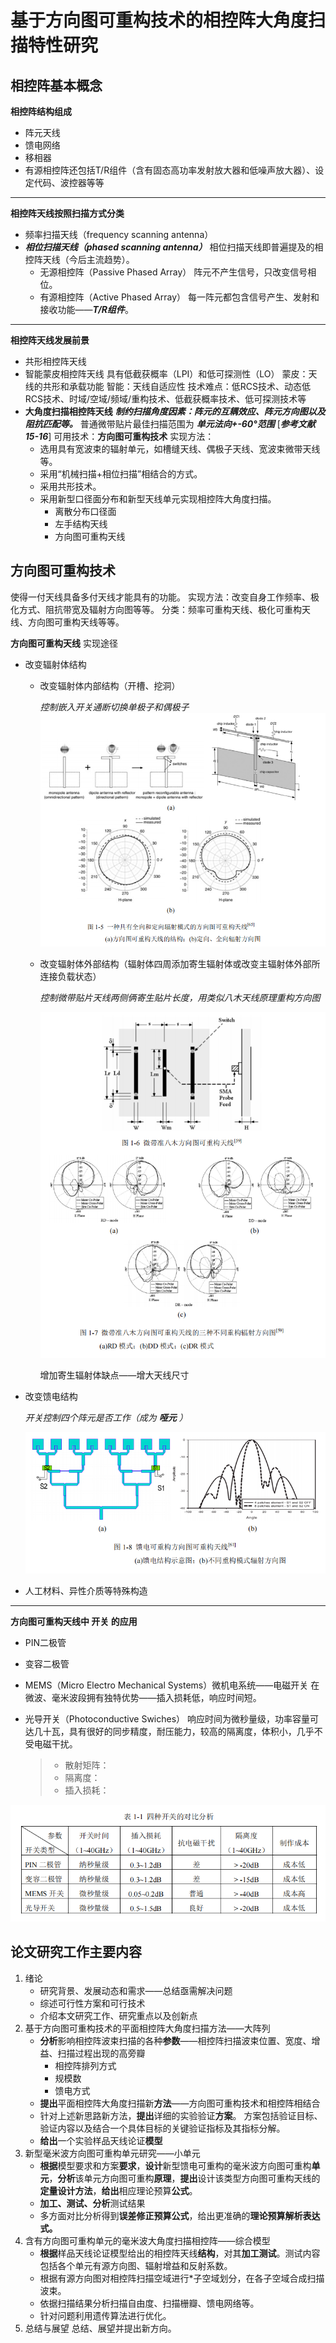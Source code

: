 # 基于方向图可重构技术的相控阵大角度扫描特性研究

## 相控阵基本概念

 **相控阵结构组成**
- 阵元天线
- 馈电网络
- 移相器
- 有源相控阵还包括T/R组件（含有固态高功率发射放大器和低噪声放大器）、设定代码、波控器等等

***

**相控阵天线按照扫描方式分类**
- 频率扫描天线（frequency scanning  antenna）
- ***相位扫描天线（phased scanning antenna）***
	相位扫描天线即普遍提及的相控阵天线（今后主流趋势）。
	- 无源相控阵（Passive Phased Array）
	   阵元不产生信号，只改变信号相位。
	- 有源相控阵（Active Phased Array）
	   每一阵元都包含信号产生、发射和接收功能——***T/R组件***。

***

**相控阵天线发展前景**
- 共形相控阵天线
- 智能蒙皮相控阵天线
	具有低截获概率（LPI）和低可探测性（LO）
	蒙皮：天线的共形和承载功能
	智能：天线自适应性
	技术难点：低RCS技术、动态低RCS技术、时域/空域/频域/重构技术、低截获概率技术、低可探测技术等
- **大角度扫描相控阵天线**
	***制约扫描角度因素：阵元的互耦效应、阵元方向图以及阻抗匹配等。***
	普通微带贴片最佳扫描范围为 ***单元法向+-60°范围***  [***参考文献 15-16***]
    可用技术：**方向图可重构技术**
    实现方法：
    - 选用具有宽波束的辐射单元，如槽缝天线、偶极子天线、宽波束微带天线等。
    - 采用“机械扫描+相位扫描”相结合的方式。
    - 采用共形技术。
    - 采用新型口径面分布和新型天线单元实现相控阵大角度扫描。
	    - 离散分布口径面
	    - 左手结构天线
	    - 方向图可重构天线

## 方向图可重构技术
使得一付天线具备多付天线才能具有的功能。
实现方法：改变自身工作频率、极化方式、阻抗带宽及辐射方向图等等。
分类：频率可重构天线、极化可重构天线、方向图可重构天线等等。

**方向图可重构天线** 实现途径
- 改变辐射体结构
	- 改变辐射体内部结构（开槽、挖洞）

		*控制嵌入开关通断切换单极子和偶极子*	
	![控制嵌入开关通断切换单极子和偶极子](/imgs/2023-09-02/CPqsNTlwk948x1sr.png)

	- 改变辐射体外部结构（辐射体四周添加寄生辐射体或改变主辐射体外部所连接负载状态）
	
		*控制微带贴片天线两侧俩寄生贴片长度，用类似八木天线原理重构方向图*
	
		![改变外部结构](/imgs/2023-09-02/4jdluD3XRd2dCBCm.png)

		增加寄生辐射体缺点——增大天线尺寸

- 改变馈电结构

	*开关控制四个阵元是否工作（成为 ***哑元*** ）*

	![输入图片说明](/imgs/2023-09-02/c0i819anyrrihQdA.png)

- 人工材料、异性介质等特殊构造

***

**方向图可重构天线中 开关 的应用**
-  PIN二极管
- 变容二极管
- MEMS（Micro Electro Mechanical Systems）微机电系统——电磁开关
	在微波、毫米波段拥有独特优势——插入损耗低，响应时间短。
- 光导开关（Photoconductive Swiches）
	响应时间为微秒量级，功率容量可达几十瓦，具有很好的同步精度，耐压能力，较高的隔离度，体积小，几乎不受电磁干扰。
	
	>- 散射矩阵：
	>- 隔离度：
	>- 插入损耗：
	
![四种开关对比](/imgs/2023-09-02/ln1z3vQzMRvLqOM6.png)


## 论文研究工作主要内容
1. 绪论
	- 研究背景、发展动态和需求——总结亟需解决问题
	- 综述可行性方案和可行技术
	- 介绍本文研究工作、研究重点以及创新点
2. 基于方向图可重构技术的平面相控阵大角度扫描方法——大阵列
	- **分析**影响相控阵波束扫描的各种**参数**——相控阵扫描波束位置、宽度、增益、扫描过程出现的高旁瓣
		- 相控阵排列方式
		- 规模数
		- 馈电方式
	- **提出**平面相控阵大角度扫描新**方法**——方向图可重构技术和相控阵相结合
	- 针对上述新思路新方法，**提出**详细的实验验证**方案**。
	   方案包括验证目标、验证内容以及结合一个具体目标的关键验证指标及其指标分解。
	- **给出**一个实验样品天线论证**模型**
3. 新型毫米波方向图可重构单元研究——小单元
	- **根据**模型要求和方案**要求**，**设计**新型馈电可重构的毫米波方向图可重构**单元**，**分析**该单元方向图可重构**原理**，**提出**设计该类型方向图可重构天线的**定量设计方法**，**给出**相应理论预算**公式**。
	- **加工、测试、分析**测试结果
	- 多方面对比分析得到**误差修正预算公式**，给出更准确的**理论预算解析表达式。**
4. 含有方向图可重构单元的毫米波大角度扫描相控阵——综合模型
	- **根据**样品天线论证模型给出的相控阵天线**结构**，对其**加工测试**。测试内容包括各个单元有源方向图、辐射增益和反射系数。
	- 根据有源方向图对相控阵扫描空域进行*子空域划分，在各子空域合成扫描波束。
	- 依据扫描结果分析扫描自由度、扫描栅瓣、馈电网络等。
	- 针对问题利用遗传算法进行优化。
5. 总结与展望
	总结、展望并提出新方向。

<!--stackedit_data:
eyJkaXNjdXNzaW9ucyI6eyI5MmNDNUJvYlZWb2FUUFpvIjp7In
N0YXJ0IjoxNDc5LCJlbmQiOjE0ODEsInRleHQiOiLlvq7np5Ii
fX0sImNvbW1lbnRzIjp7IlNaeFlEa2lMWXdhMnBtR0EiOnsiZG
lzY3Vzc2lvbklkIjoiOTJjQzVCb2JWVm9hVFBabyIsInN1YiI6
ImdoOjczNTMwMzI5IiwidGV4dCI6IjEgcyA9IDEwXjYgdXNcbj
EgcyA9IDEwXjkgbnNcbjEgcyA9IDEwXjEyIHBzIiwiY3JlYXRl
ZCI6MTY5MzY0ODQ2NjQ1Nn19LCJoaXN0b3J5IjpbMTg2NjY0MD
U0MCwtODA3MjQyMTEzLC01NzQ4MzI0NTksNDY2OTQxMDM5LC0x
MzkzNjkwODE0XX0=
-->